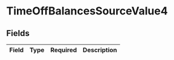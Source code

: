 # TimeOffBalancesSourceValue4


## Fields

| Field       | Type        | Required    | Description |
| ----------- | ----------- | ----------- | ----------- |